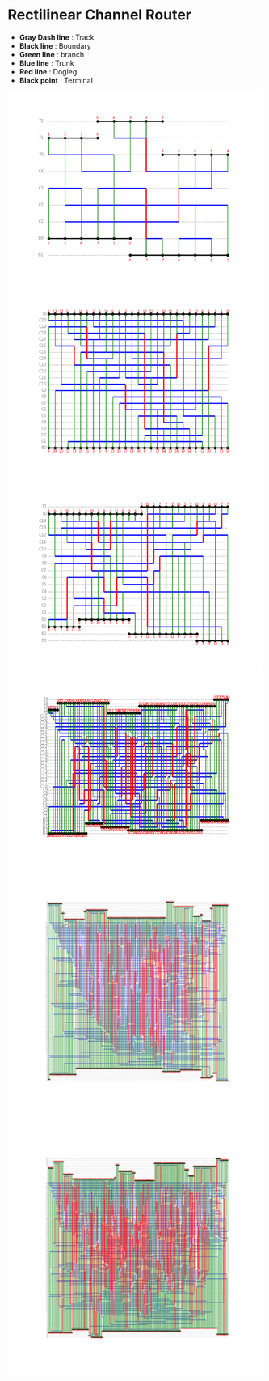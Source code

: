 # Rectilinear Channel Router

* **Gray Dash line** : Track
* **Black line** : Boundary
* **Green line** : branch
* **Blue line** : Trunk
* **Red line** : Dogleg
* **Black point** : Terminal

![Result](./figures/plot0.png)
![Result](./figures/plot1.png)
![Result](./figures/plot2.png)
![Result](./figures/plot3.png)
![Result](./figures/plot4.png)
![Result](./figures/plot5.png)
